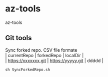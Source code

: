 # az-tools
az-tools

## Git tools
Sync forked repo.
CSV file formate  
| currentRepo | forkedRepo | localDir |  
| https://xxxxxxx.git | https://yyyyy.git | ddddd |  

```
sh SyncForkedRepo.sh
```

